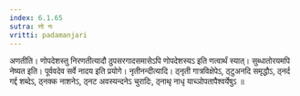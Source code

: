 ```yaml
---
index: 6.1.65
sutra: णो नः
vritti: padamanjari
---
```


 अणतीति। णोपदेशस्तु निरणतीत्यादौ ठुपसरगादसमासेऽपि णोपदेशस्यऽ इति णत्वार्थं स्यात्। सुब्धातोरयमपि नेष्यत इति। पूर्ववदेव सर्वे नादय इति प्रयोगे। नृतीनन्दीत्यादि। ठ्नृती गात्रविक्षेपेऽ, ठ्टुअनदि समृद्धौऽ, ठ्नर्द गर्द्द शब्देऽ, ठ्नक्क नाशनेऽ, ठ्नट अवस्यन्दनेऽ चुरादिः, ठ्नाथृ नाधृ याच्ञोपतापैश्वर्येषुऽ ॥
